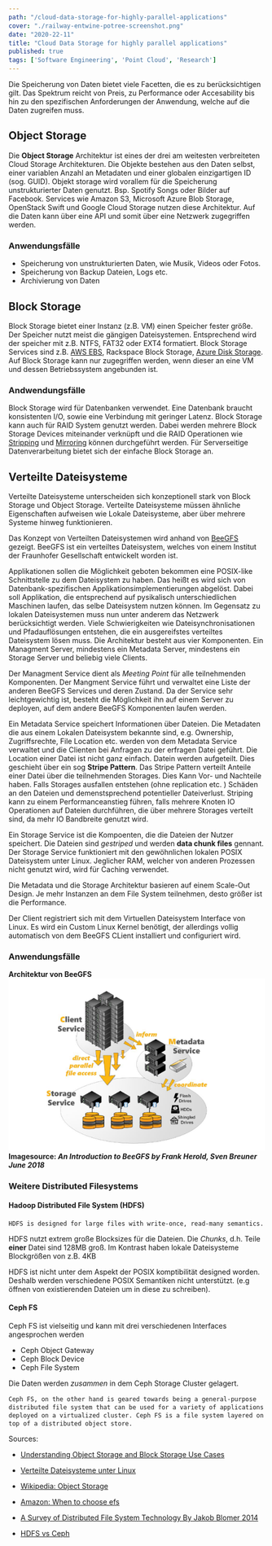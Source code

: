 ```yaml
---
path: "/cloud-data-storage-for-highly-parallel-applications"
cover: "./railway-entwine-potree-screenshot.png"
date: "2020-22-11"
title: "Cloud Data Storage for highly parallel applications"
published: true
tags: ['Software Engineering', 'Point Cloud', 'Research']
---
```


Die Speicherung von Daten bietet viele Facetten, die es zu berücksichtigen gilt. Das Spektrum reicht von Preis, zu Performance oder Accesability bis hin zu den spezifischen Anforderungen der Anwendung, welche auf die Daten zugreifen muss.

## Object Storage

Die **Object Storage** Architektur ist eines der drei am weitesten verbreiteten Cloud Storage Architekturen. Die Objekte bestehen aus den Daten selbst, einer variablen Anzahl an Metadaten und einer globalen einzigartigen ID (sog. GUID).
Objekt storage wird vorallem für die Speicherung unstrukturierter Daten genutzt. Bsp. Spotify Songs oder Bilder auf Facebook.
Services wie Amazon S3, Microsoft Azure Blob Storage, OpenStack Swift und Google Cloud Storage nutzen diese Architektur. Auf die Daten kann über eine API und somit über eine Netzwerk zugegriffen werden.

### Anwendungsfälle
* Speicherung von unstrukturierten Daten, wie Musik, Videos oder Fotos. 
* Speicherung von Backup Dateien, Logs etc.
* Archivierung von Daten

## Block Storage 
 
Block Storage bietet einer Instanz (z.B. VM) einen Speicher fester größe. Der Speicher nutzt meist die gängigen Dateisystemen. Entsprechend wird der speicher mit z.B. NTFS, FAT32 oder EXT4 formatiert. Block Storage Services sind z.B. [AWS EBS](https://aws.amazon.com/de/ebs/), Rackspace Block Storage, [Azure Disk Storage](https://azure.microsoft.com/en-us/services/storage/disks/). Auf Block Storage kann nur zugegriffen werden, wenn dieser an eine VM und dessen Betriebssystem angebunden ist.

### Andwendungsfälle
Block Storage wird für Datenbanken verwendet. Eine Datenbank braucht konsistenten I/O, sowie eine Verbindung mit geringer Latenz. Block Storage kann auch für RAID System genutzt werden. Dabei werden mehrere Block Storage Devices miteinander verknüpft und die RAID Operationen wie [Stripping](https://de.wikipedia.org/wiki/RAID#RAID_0:_Striping_%E2%80%93_Beschleunigung_ohne_Redundanz) und [Mirroring](https://de.wikipedia.org/wiki/RAID#RAID_1:_Mirroring_%E2%80%93_Spiegelung) können durchgeführt werden.
Für Serverseitige Datenverarbeitung bietet sich der einfache Block Storage an.


## Verteilte Dateisysteme

Verteilte Dateisysteme unterscheiden sich konzeptionell stark von Block Storage und Object Storage. Verteilte Dateisysteme müssen ähnliche Eigenschaften aufweisen wie Lokale Dateisysteme, aber über mehrere Systeme hinweg funktionieren.

Das Konzept von Verteilten Dateisystemen wird anhand von [BeeGFS](https://www.beegfs.io) gezeigt. BeeGFS ist ein verteiltes Dateisystem, welches von einem Institut der Fraunhofer Gesellschaft entwickelt worden ist. 

Applikationen sollen die Möglichkeit geboten bekommen eine POSIX-like Schnittstelle zu dem Dateisystem zu haben. Das heißt es wird sich von Datenbank-spezifischen Applikationsimplementierungen abgelöst. Dabei soll Applikation, die entsprechend auf pysikalisch unterschiedlichen Maschinen laufen, das selbe Dateisystem nutzen können. Im Gegensatz zu lokalen Dateisystemen muss nun unter anderem das Netzwerk berücksichtigt werden. Viele Schwierigkeiten wie Dateisynchronisationen und Pfadauflösungen entstehen, die ein ausgereifstes verteiltes Dateisystem lösen muss. Die Architektur besteht aus vier Komponenten. Ein Managment Server, mindestens ein Metadata Server, mindestens ein Storage Server und beliebig viele Clients. 

Der Managment Service dient als *Meeting Point* für alle teilnehmenden Komponenten. Der Mangment Service führt und verwaltet eine Liste der anderen BeeGFS Services und deren Zustand. Da der Service sehr leichtgewichtig ist, besteht die Möglichkeit ihn auf einem Server zu deployen, auf dem andere BeeGFS Komponenten laufen werden.

Ein Metadata Service speichert Informationen über Dateien. Die Metadaten die aus einem Lokalen Dateisystem bekannte sind, e.g. Ownership, Zugriffsrechte, File Location etc. werden von dem Metadata Service verwaltet und die Clienten bei Anfragen zu der erfragen Datei geführt. Die Location einer Datei ist nicht ganz einfach. Datein werden aufgeteilt. Dies geschieht über ein sog **Stripe Pattern**. Das Stripe Pattern verteilt Anteile einer Datei über die teilnehmenden Storages. Dies Kann Vor- und Nachteile haben. Falls Storages ausfallen entstehen (ohne replication etc. ) Schäden an den Dateien und demenstsprechend potentieller Dateiverlust. Striping kann zu einem Performanceanstieg führen, falls mehrere Knoten IO Operationen auf Dateien durchführen, die über mehrere Storages verteilt sind, da mehr IO Bandbreite genutzt wird.

Ein Storage Service ist die Kompoenten, die die Dateien der Nutzer speichert. Die Dateien sind *gestriped* und werden **data chunk files** gennant. Der Storage Service funktioniert mit den gewöhnlichen lokalen POSIX Dateisystem unter Linux. Jeglicher RAM, welcher von anderen Prozessen nicht genutzt wird, wird für Caching verwendet.

Die Metadata und die Storage Architektur basieren auf einem Scale-Out Design. Je mehr Instanzen an dem File System teilnehmen, desto größer ist die Performance.

Der Client registriert sich mit dem Virtuellen Dateisystem Interface von Linux. Es wird ein Custom Linux Kernel benötigt, der allerdings vollig automatisch von dem BeeGFS CLient installiert und configuriert wird. 


### Anwendungsfälle 
**Architektur von BeeGFS**
![Architecture](./BeeGFS-Architecture.png)
**Imagesource: *An Introduction to BeeGFS by Frank Herold, Sven Breuner June 2018***




### Weitere Distributed Filesystems

#### Hadoop Distributed File System (HDFS)

```
HDFS is designed for large files with write-once, read-many semantics.
```
HDFS nutzt extrem große Blocksizes für die Dateien. Die *Chunks*, d.h. Teile **einer**  Datei sind 128MB groß. Im Kontrast haben lokale Dateisysteme Blockgrößen von z.B. 4KB

HDFS ist nicht unter dem Aspekt der POSIX komptibilität designed worden. Deshalb werden verschiedene POSIX Semantiken nicht unterstützt. (e.g öffnen von existierenden Dateien um in diese zu schreiben).
#### Ceph FS
Ceph FS ist vielseitig und kann mit drei verschiedenen Interfaces angesprochen werden
* Ceph Object Gateway
* Ceph Block Device
* Ceph File System

Die Daten werden *zusammen* in dem Ceph Storage Cluster gelagert. 

```
Ceph FS, on the other hand is geared towards being a general-purpose distributed file system that can be used for a variety of applications deployed on a virtualized cluster. Ceph FS is a file system layered on top of a distributed object store. 
``` 
Sources: 
* [Understanding Object Storage and Block Storage Use Cases](https://cloudacademy.com/blog/object-storage-block-storage/)

* [Verteilte Dateisysteme unter Linux](https://blog.ordix.de/technologien/verteilte-dateisysteme-unter-linux)

* [Wikipedia: Object Storage](https://en.wikipedia.org/wiki/Object_storage#Cloud_storage)

* [Amazon: When to choose efs](https://aws.amazon.com/de/efs/when-to-choose-efs/)

* [A Survey of Distributed File System Technology By Jakob Blomer 2014](https://indico.cern.ch/event/258092/contributions/1588500/attachments/454164/629566/dfs.pdf)

* [HDFS vs Ceph](https://docs.microsoft.com/en-us/learn/modules/cmu-case-study-distributed-file-systems/4-hadoop-versus-ceph)